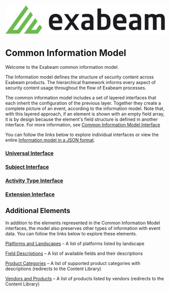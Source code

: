![Exabeam](banner.png)

Common Information Model
========================
Welcome to the Exabeam common information model.

The Information model defines the structure of security content across Exabeam products. The hierarchical framework informs every aspect of security content usage throughout the flow of Exabeam processes.

The common information model includes a set of layered interfaces that each inherit the configuration of the previous layer. Together they create a complete picture of an event, according to the information model. Note that, with this layered approach, if an element is shown with an empty field array, it is by design because the element's field structure is defined in another interface. For more information, see [Common Information Model Interface](https://docs.exabeam.com/en/content/all/exabeam-security-content/182296-security-content-in-the-common-information-model-structure.html#UUID-0a6f25e0-a3cf-c844-0ac8-7c9ff7b0e2ee)

You can follow the links below to explore individual interfaces or view the entire [Information model in a JSON format](cim.json).

### [Universal Interface](Universal/Universal_Interface.md)
### [Subject Interface](Subjects/Subject_Interface.md)
### [Activity Type Interface](ActivityTypes/ActivityType_Interface.md)
### [Extension Interface](Extensions/Extension_Interface.md)

## Additional Elements 

In addition to the elements represented in the Common Information Model interfaces, the model also preserves other types of information with event data. You can follow the links below to explore these elements. 

[Platforms and Landscapes](https://github.com/ExabeamLabs/CIMLibrary/blob/master/Platforms_Landscapes.md) – A list of platforms listed by landscape 

[Field Descriptions](Fields_Descriptions.md) – A list of available fields and their descriptions 

[Product Categories](https://github.com/ExabeamLabs/CIMLibrary/blob/master/Exabeam%20Product%20Categories.md) – A list of supported product categories with descriptions (redirects to the Content Library) 

[Vendors and Products](https://github.com/ExabeamLabs/CIMLibrary/blob/master/Exabeam%20Data%20Sources.md) – A list of products listed by vendors (redirects to the Content Library) 
